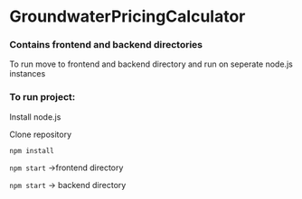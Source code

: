# GroundwaterPricingCalculator

### Contains frontend and backend directories

To run move to frontend and backend directory and run on seperate node.js instances

### To run project:

Install node.js

Clone repository

```npm install```

```npm start``` ->frontend directory

```npm start``` -> backend directory

